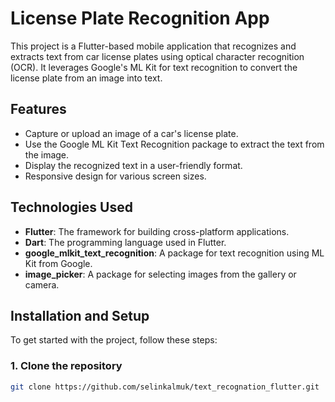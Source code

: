 # License Plate Recognition App

This project is a Flutter-based mobile application that recognizes and extracts text from car license plates using optical character recognition (OCR). It leverages Google's ML Kit for text recognition to convert the license plate from an image into text.

## Features
- Capture or upload an image of a car's license plate.
- Use the Google ML Kit Text Recognition package to extract the text from the image.
- Display the recognized text in a user-friendly format.
- Responsive design for various screen sizes.

## Technologies Used
- **Flutter**: The framework for building cross-platform applications.
- **Dart**: The programming language used in Flutter.
- **google_mlkit_text_recognition**: A package for text recognition using ML Kit from Google.
- **image_picker**: A package for selecting images from the gallery or camera.

## Installation and Setup

To get started with the project, follow these steps:

### 1. Clone the repository
```bash
git clone https://github.com/selinkalmuk/text_recognation_flutter.git

